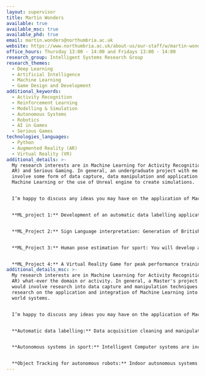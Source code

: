 ```yaml
---
layout: supervisor
title: Martin Wonders
available: true
available_msc: true
available_phd: true
email: martin.wonders@northumbria.ac.uk
website: https://www.northumbria.ac.uk/about-us/our-staff/w/martin-wonders/
office_hours: Thursday 13:00 - 14:00 and Fridays 13:00 - 14:00
research_group: Intelligent Systems Research Group
research_themes:
  - Deep Learning
  - Artificial Intelligence
  - Machine Learning
  - Game Design and Development
additional_keywords:
  - Activity Recognition
  - Reinforcement Learning
  - Modelling & Simulation
  - Autonomous Systems
  - Robotics
  - AI in Games
  - Serious Games
technologies_languages:
  - Python
  - Augmented Reality (AR)
  - Virtual Reality (VR)
additional_details: >-
  My research interests are in Machine Learning for Activity Recognition (ML for
  AR) and Serious Gaming. In general, an undergraduate project with me would
  involve some form of data capture, data manipulation and application of
  Machine Learning or the use of Unreal engine to create simulations.


  I’m happy to discuss any ideas you may have on the application of Machine Learning to sensor data, images or video as well as any serious gaming ideas you may have.


  **ML_project 1:** Development of an automatic data labelling application: You will develop a software application that will use Machine learning to do object detection that automatically produces bounding boxes for further object detection.


  **ML_Project 2:** Sign Language interpretation: Generation of British Sign Language data using Unreal Engine Meta Human. You will need to test the data using Machine Learning Algorithms.


  **ML_Project 3:** Human pose estimation for sport: You will develop a software application proof of concept that uses the state of the art in Machine learning techniques for analysing human pose in sport. The aim here is to be able to indicate where an athlete can improve posture, position and technique within the range of known ideals.


  **ML_Project 4:** A Virtual Reality Game for peak performance training. This will be a proof of concept VR game that takes in Heart Reate data and uses this to adapt the dificulty based on how calm the player is perceived to be.
additional_details_msc: >-
  My research interests are in Machine Learning for Activity Recognition (ML for
  AR) what-ever the domain or activity. In general, a Master's project with me
  would involve research into data capture and manipulation techniques or
  research on the application and integration of Machine Learning into real
  world systems.


  I’m happy to discuss any ideas you may have on the application of Machine Learning to sensor data, images or video but if you are unsure then you can consider any of the following project areas:


  **Automatic data labelling:** Data acquisition cleaning and manipulation takes considerable time in any Machine Learning project. For this reason, the majority of published research makes use of curated freely available datasets. These datasets often have anomalies and can be biased so any ML that uses them could propagate the anomalies and the bias. This research project will investigate the bias in freely available datasets and determine whether the new trend in automatic data labelling systems propagates this bias.


  **Autonomous systems in sport:** Intelligent Computer systems are increasingly being used in live sporting events to assist human umpires and referees e.g. Hawkeye and Goal Line Technology. In this project you will research the current state of the art in computer vision with respect to Video Assisted Refereeing (VAR). The aim here is to establish whether Computer Vision systems could be used to indicate to the Video Assistant Referee what the decision should be. To provide more focussed research the project would concentrate on off-side decisions.


  **Object Tracking for autonomous robots:** Indoor autonomous systems are ubiquitous in state-of-the-art warehouse environments e.g. Amazon's warehouse and Ocado but quite often these systems make limited use of fully autonomous robots. We are currently a long way from having autonomous robots that can fully understand dynamic, unpredictable environments. This may be due to the limitations in tracking objects once they are recognised by computer vision systems. In this project you will research the latest developments in indoor obstacle detection and tracking. The aim here is to propose, through research and testing, a feasible system for indoor obstacle detection and tracking.
---
```

